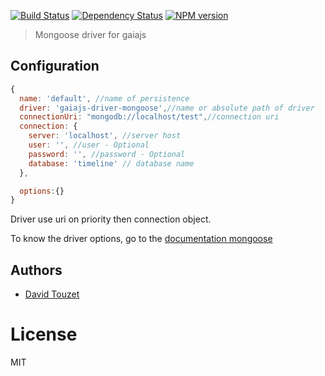 [![Build Status](https://travis-ci.org/gaiajs/gaiajs-driver-mongoose.svg?branch=master)](https://travis-ci.org/gaiajs/gaiajs-driver-mongoose)
[![Dependency Status](https://gemnasium.com/gaiajs/gaiajs-driver-mongoose.svg)](https://gemnasium.com/gaiajs/gaiajs-driver-mongoose)
[![NPM version](https://badge.fury.io/js/gaiajs-driver-mongoose.svg)](http://badge.fury.io/js/gaiajs-driver-mongoose)
 > Mongoose driver for gaiajs

## Configuration
```js
{
  name: 'default', //name of persistence
  driver: 'gaiajs-driver-mongoose',//name or absolute path of driver
  connectionUri: "mongodb://localhost/test",//connection uri
  connection: {
    server: 'localhost', //server host
    user: '', //user - Optional
    password: '', //password - Optional
    database: 'timeline' // database name
  },

  options:{}
}
```
Driver use uri on priority then connection object.

To know the driver options, go to the [documentation mongoose](http://mongoosejs.com/docs/connections.html#options)

## Authors

  - [David Touzet](https://github.com/eyolas)

# License

  MIT
